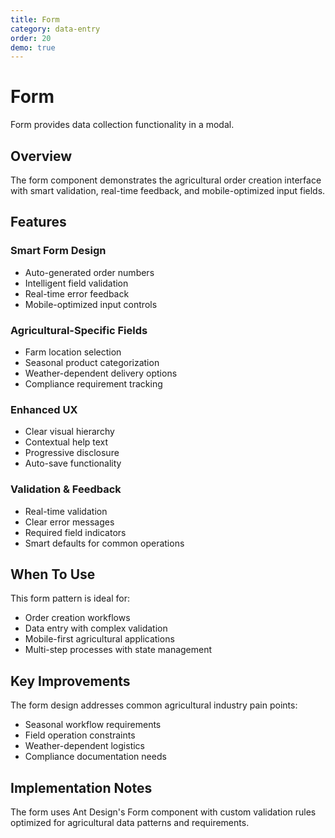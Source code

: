 ```yaml
---
title: Form
category: data-entry
order: 20
demo: true
---
```


# Form

Form provides data collection functionality in a modal.

## Overview

The form component demonstrates the agricultural order creation interface with smart validation, real-time feedback, and mobile-optimized input fields.

## Features

### Smart Form Design
- Auto-generated order numbers
- Intelligent field validation
- Real-time error feedback
- Mobile-optimized input controls

### Agricultural-Specific Fields
- Farm location selection
- Seasonal product categorization
- Weather-dependent delivery options
- Compliance requirement tracking

### Enhanced UX
- Clear visual hierarchy
- Contextual help text
- Progressive disclosure
- Auto-save functionality

### Validation & Feedback
- Real-time validation
- Clear error messages
- Required field indicators
- Smart defaults for common operations

## When To Use

This form pattern is ideal for:
- Order creation workflows
- Data entry with complex validation
- Mobile-first agricultural applications
- Multi-step processes with state management

## Key Improvements

The form design addresses common agricultural industry pain points:
- Seasonal workflow requirements
- Field operation constraints
- Weather-dependent logistics
- Compliance documentation needs

## Implementation Notes

The form uses Ant Design's Form component with custom validation rules optimized for agricultural data patterns and requirements.